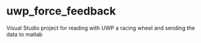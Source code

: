 # uwp_force_feedback
Visual Studio project for reading with UWP a racing wheel and sending the data to matlab
